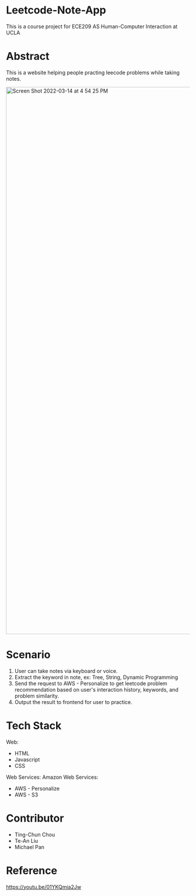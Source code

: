 # Leetcode-Note-App

This is a course project for ECE209 AS Human-Computer Interaction at UCLA

# Abstract
This is a website helping people practing leecode problems while taking notes.

<img width="1495" alt="Screen Shot 2022-03-14 at 4 54 25 PM" src="https://user-images.githubusercontent.com/54812971/158279757-b4674d3c-7345-478e-a1f2-fed6d15eefee.png">

# Scenario
1. User can take notes via keyboard or voice.
2. Extract the keyword in note, ex: Tree, String, Dynamic Programming
3. Send the request to AWS - Personalize to get leetcode problem recommendation based on user's interaction history, keywords, and problem similarity.
4. Output the result to frontend for user to practice.

# Tech Stack
Web: 
* HTML
* Javascript
* CSS

Web Services: 
  Amazon Web Services:
* AWS - Personalize
* AWS - S3

# Contributor
* Ting-Chun Chou
* Te-An Liu 
* Michael Pan

# Reference
https://youtu.be/01YKQmia2Jw
